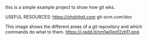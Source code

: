 this is a simple example project to show how git wks.

USEFUL RESOURCES:
https://ohshitgit.com
git-scm.com/doc

This image shows the different areas of a git repository and which commands do what to them.
https://i.redd.it/nm1w0gnf2zh11.png
